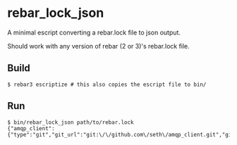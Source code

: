 rebar_lock_json
===============

A minimal escript converting a rebar.lock file to json output.

Should work with any version of rebar (2 or 3)'s rebar.lock file.

Build
-----

    $ rebar3 escriptize # this also copies the escript file to bin/

Run
---

    $ bin/rebar_lock_json path/to/rebar.lock
    {"amqp_client":{"type":"git","git_url":"git:\/\/github.com\/seth\/amqp_client.git","git_ref":"7622ad8093a41b7288a1aa44dd16d3e92ce8f833"}}
